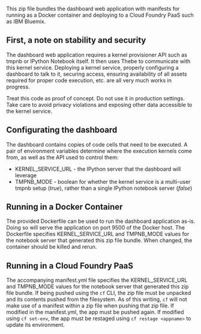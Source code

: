 This zip file bundles the dashboard web application with manifests for running
as a Docker container and deploying to a Cloud Foundry PaaS such as IBM Bluemix.

## First, a note on stability and security

The dashboard web application requires a kernel provisioner API such as tmpnb or
IPython Notebook itself. It then uses Thebe to communicate with this kernel 
service. Deploying a kernel service, properly configuring a dashboard to talk to
it, securing access, ensuring availability of all assets required for proper 
code execution, etc. are all very much works in progress.

Treat this code as proof of concept. Do not use it in production settings. Take
care to avoid privacy violations and exposing other data accessible to the 
kernel service.

## Configurating the dashboard

The dashboard contains copies of code cells that need to be executed. A pair of
environment variables determine where the execution kernels come from, as well
as the API used to control them:

* KERNEL_SERVICE_URL - the IPython server that the dashboard will leverage
* TMPNB_MODE - boolean for whether the kernel service is a multi-user tmpnb
               setup (_true_), rather than a single IPython notebook server
               (_false_)

## Running in a Docker Container

The provided Dockerfile can be used to run the dashboard application as-is. Doing
so will serve the application on port 9500 of the Docker host. The Dockerfile
specifies KERNEL_SERVICE_URL and TMPNB_MODE values for the notebook server that
generated this zip file bundle. When changed, the container should be killed and
rerun.

## Running in a Cloud Foundry PaaS

The accompanying manifest.yml file specifies the
KERNEL_SERVICE_URL and TMPNB_MODE values for the notebook server that
generated this zip file bundle. If being pushed using the `cf` CLI, the zip file
must be unpacked and its contents pushed from the filesystem. As of this writing,
 `cf` will not make use of a manifest within a zip file when pushing that zip
file. If modified in the manifest.yml, the app must be pushed again. If modified
using `cf set-env`, the app must be restaged using `cf restage <appname>` to update
its environment.
